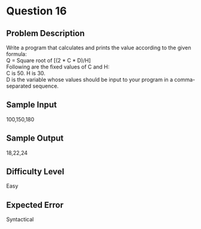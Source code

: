 # Question 16

## Problem Description

Write a program that calculates and prints the value according to the given formula: <br>
Q = Square root of [(2 * C * D)/H] <br>
Following are the fixed values of C and H: <br>
C is 50. H is 30.<br>
D is the variable whose values should be input to your program in a comma-separated sequence.<br>

## Sample Input

100,150,180

## Sample Output

18,22,24

## Difficulty Level

Easy

## Expected Error

Syntactical
